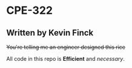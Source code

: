# CPE-322
## Written by Kevin Finck

~~You're telling me an engineer designed this rice~~

All code in this repo is **Efficient** and *necessary*.
